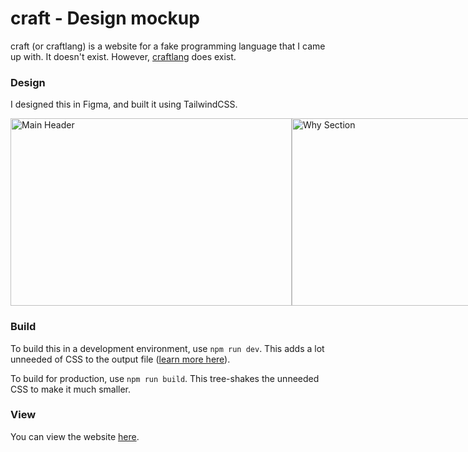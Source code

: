 # craft - Design mockup

craft (or craftlang) is a website for a fake programming language that I came up with. It doesn't exist. However, [craftlang](https://github.com/craftlang/craftlangc) does exist.

### Design

I designed this in Figma, and built it using TailwindCSS.
         <div style="display: flex">
         <img
            src="https://user-images.githubusercontent.com/46137770/133070659-49747cbd-a40d-4b14-99c9-919bf80166f6.jpg"
            alt="Main Header"
            width="450"
            height="300"
         />
         <img
            src="https://user-images.githubusercontent.com/46137770/133070663-af162ffc-8b36-40b2-9893-092dbfe48a28.jpg"
            alt="Why Section"
            width="450"
            height="300"
         />
         <img
            src="https://user-images.githubusercontent.com/46137770/133070668-23d60444-4b66-4a80-af96-b9edcb22f9e7.jpg"
            alt="Install Section"
            width="450"
            height="300"
         />
         </div>

### Build

To build this in a development environment, use `npm run dev`. This adds a lot unneeded of CSS to the output file ([learn more here](https://tailwindcss.com/docs/optimizing-for-production)).

To build for production, use `npm run build`. This tree-shakes the unneeded CSS to make it much smaller.

### View

You can view the website [here](https://craft-mockup.netlify.app/).

